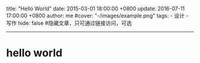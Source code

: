 title: "Hello World"
date: 2015-03-01 18:00:00 +0800
update: 2016-07-11 17:00:00 +0800
author: me
#cover: "-/images/example.png"
tags:
    - 设计
    - 写作
hide: false #隐藏文章，只可通过链接访问，可选

---

# hello world